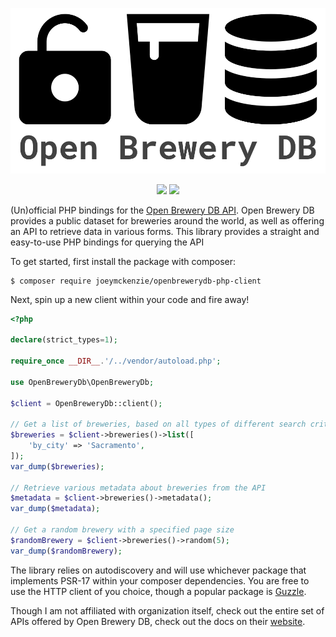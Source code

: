 ![Logo](./assets/obdb.png)

<div align="center">
  <div style="display: inline-block;">
    <img src="https://github.com/JoeyMckenzie/openbrewerydb-php-api/actions/workflows/ci.yml/badge.svg" />
    <img src="https://github.styleci.io/repos/747020718/shield?style=flat"/>
  </div>
</div>

(Un)official PHP bindings for the [Open Brewery DB API](https://openbrewerydb.org/). Open Brewery DB provides a public
dataset for breweries around the world, as well as offering an API to retrieve data in various forms. This library
provides a straight and easy-to-use PHP bindings for querying the API

To get started, first install the package with composer:

```shell
$ composer require joeymckenzie/openbrewerydb-php-client
```

Next, spin up a new client within your code and fire away!

```php
<?php

declare(strict_types=1);

require_once __DIR__.'/../vendor/autoload.php';

use OpenBreweryDb\OpenBreweryDb;

$client = OpenBreweryDb::client();

// Get a list of breweries, based on all types of different search criteria
$breweries = $client->breweries()->list([
    'by_city' => 'Sacramento',
]);
var_dump($breweries);

// Retrieve various metadata about breweries from the API
$metadata = $client->breweries()->metadata();
var_dump($metadata);

// Get a random brewery with a specified page size
$randomBrewery = $client->breweries()->random(5);
var_dump($randomBrewery);
```

The library relies on autodiscovery and will use whichever package that implements PSR-17 within your composer
dependencies.
You are free to use the HTTP client of you choice, though a popular package
is [Guzzle](https://docs.guzzlephp.org/en/stable/).

Though I am not affiliated with organization itself, check out the entire set of APIs offered by Open Brewery DB, check
out the docs on their [website](https://openbrewerydb.org/documentation).
